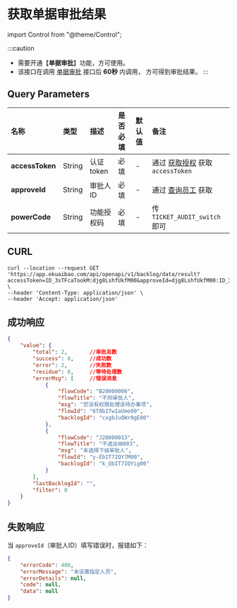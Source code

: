 # 获取单据审批结果

import Control from "@theme/Control";

<Control
method="GET"
url="/api/openapi/v1/backlog/data/result"
/>

:::caution
- 需要开通【**单据审批**】功能，方可使用。
- 该接口在调用 [单据审批](/docs/open-api/flows/flow-approval) 接口后 **60秒** 内调用， 方可得到审批结果。
:::

## Query Parameters

| 名称 | 类型 | 描述 | 是否必填 | 默认值 | 备注 |
| :--- | :--- | :--- | :--- |:--- | :--- |
| **accessToken** | String | 认证token  | 必填 | - | 通过 [获取授权](/docs/open-api/getting-started/auth) 获取 `accessToken` |
| **approveId**   | String | 审批人ID   | 必填 | - | 通过 [查询员工](/docs/open-api/corporation/get-staff-ids) 获取 |
| **powerCode**   | String | 功能授权码  | 必填 | - | 传 `TICKET_AUDIT_switch` 即可 |

## CURL
```shell
curl --location --request GET 'https://app.ekuaibao.com/api/openapi/v1/backlog/data/result?accessToken=ID_3sTFcaTookM:djg8LshfUkfM00&approveId=djg8LshfUkfM00:ID_3kpneISgylw&powerCode=TICKET_AUDIT_switch' \
--header 'Content-Type: application/json' \
--header 'Accept: application/json'
```

## 成功响应
```json
{
    "value": {
        "total": 2,       //审批总数
        "success": 0,     //成功数
        "error": 2,       //失败数
        "residue": 0,     //等待处理数
        "errorMsg": [     //错误消息
            {
                "flowCode": "B20000006",
                "flowTitle": "不同审批人",
                "msg": "您没有权限处理该待办事项",
                "flowId": "6T8bITwIaUmo00",
                "backlogId": "cxgbJuQWr0gE00"
            },
            {
                "flowCode": "J20000013",
                "flowTitle": "不选出纳003",
                "msg": "未选择下级审批人",
                "flowId": "y-EbIT7IQY7M00",
                "backlogId": "k_QbIT7IQYig00"
            }
        ],
        "lastBacklogId": "",
        "filter": 0
    }
}
```

## 失败响应
当 `approveId`（审批人ID）填写错误时，报错如下：
```json
{
    "errorCode": 400,
    "errorMessage": "未设置指定人员",
    "errorDetails": null,
    "code": null,
    "data": null
}
```